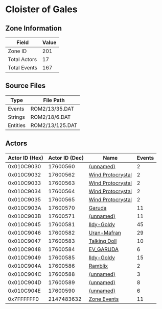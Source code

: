 # Cloister of Gales

## Zone Information

| Field        |   Value |
|--------------|---------|
| Zone ID      |     201 |
| Total Actors |      17 |
| Total Events |     167 |

## Source Files

| Type     | File Path       |
|----------|-----------------|
| Events   | ROM2/13/35.DAT  |
| Strings  | ROM2/18/6.DAT   |
| Entities | ROM2/13/125.DAT |

## Actors

| Actor ID (Hex)   |   Actor ID (Dec) | Name                                                         |   Events |
|------------------|------------------|--------------------------------------------------------------|----------|
| 0x010C9030       |         17600560 | [(unnamed)](./17600560.md)                                   |        2 |
| 0x010C9032       |         17600562 | [Wind Protocrystal](./17600562%20-%20Wind%20Protocrystal.md) |        2 |
| 0x010C9033       |         17600563 | [Wind Protocrystal](./17600563%20-%20Wind%20Protocrystal.md) |        2 |
| 0x010C9034       |         17600564 | [Wind Protocrystal](./17600564%20-%20Wind%20Protocrystal.md) |        2 |
| 0x010C9035       |         17600565 | [Wind Protocrystal](./17600565%20-%20Wind%20Protocrystal.md) |        2 |
| 0x010C903A       |         17600570 | [Garuda](./17600570%20-%20Garuda.md)                         |       11 |
| 0x010C903B       |         17600571 | [(unnamed)](./17600571.md)                                   |       11 |
| 0x010C9045       |         17600581 | [Ildy-Goldy](./17600581%20-%20Ildy-Goldy.md)                 |       45 |
| 0x010C9046       |         17600582 | [Uran-Mafran](./17600582%20-%20Uran-Mafran.md)               |       29 |
| 0x010C9047       |         17600583 | [Talking Doll](./17600583%20-%20Talking%20Doll.md)           |       10 |
| 0x010C9048       |         17600584 | [EV_GARUDA](./17600584%20-%20EV_GARUDA.md)                   |        6 |
| 0x010C9049       |         17600585 | [Ildy-Goldy](./17600585%20-%20Ildy-Goldy.md)                 |       15 |
| 0x010C904A       |         17600586 | [Ramblix](./17600586%20-%20Ramblix.md)                       |        2 |
| 0x010C904C       |         17600588 | [(unnamed)](./17600588.md)                                   |        3 |
| 0x010C904D       |         17600589 | [(unnamed)](./17600589.md)                                   |        8 |
| 0x010C904E       |         17600590 | [(unnamed)](./17600590.md)                                   |        6 |
| 0x7FFFFFF0       |       2147483632 | [Zone Events](./Zone%20Events.md)                            |       11 |